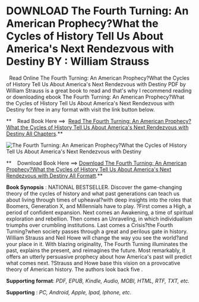  **DOWNLOAD The Fourth Turning: An American Prophecy?What the Cycles of History Tell Us About America's Next Rendezvous with Destiny BY : William Strauss**
==========================================================================================================================================================

  Read Online The Fourth Turning: An American Prophecy?What the Cycles of History Tell Us About America's Next Rendezvous with Destiny PDF by William Strauss is a great book to read and that's why I recommend reading or downloading ebook The Fourth Turning: An American Prophecy?What the Cycles of History Tell Us About America's Next Rendezvous with Destiny for free in any format with visit the link button below.

**    Read Book Here ==>  [Read The Fourth Turning: An American Prophecy?What the Cycles of History Tell Us About America's Next Rendezvous with Destiny All Chapters](https://goodreadbook.site/?book=0767900464).**

![The Fourth Turning: An American Prophecy?What the Cycles of History Tell Us About America's Next Rendezvous with Destiny](https://i.gr-assets.com/images/S/compressed.photo.goodreads.com/books/1685651696l/670089.jpg)

**    Download Book Here ==> [Download The Fourth Turning: An American Prophecy?What the Cycles of History Tell Us About America's Next Rendezvous with Destiny All Formatt](https://goodreadbook.site/?book=0767900464).**

**Book Synopsis** : NATIONAL BESTSELLER. Discover the game-changing theory of the cycles of history and what past generations can teach us about living through times of upheaval?with deep insights into the roles that Boomers, Generation X, and Millennials have to play. ?First comes a High, a period of confident expansion. Next comes an Awakening, a time of spiritual exploration and rebellion. Then comes an Unraveling, in which individualism triumphs over crumbling institutions. Last comes a Crisis?the Fourth Turning?when society passes through a great and perilous gate in history. William Strauss and Neil Howe will change the way you see the world?and your place in it. With blazing originality, The Fourth Turning illuminates the past, explains the present, and reimagines the future. Most remarkably, it offers an utterly persuasive prophecy about how America's past will predict what comes next. ?Strauss and Howe base this vision on a provocative theory of American history. The authors look back five .

**Supporting format**: _PDF, EPUB, Kindle, Audio, MOBI, HTML, RTF, TXT, etc._

**Supporting** : _PC, Android, Apple, Ipad, Iphone, etc._